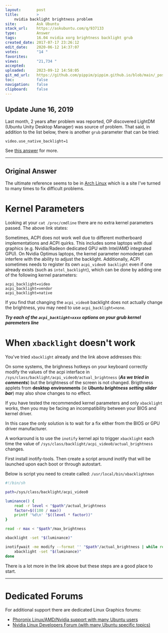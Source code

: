 ```yaml
---
layout:       post
title:        >
    nvidia backlight brightness problem
site:         Ask Ubuntu
stack_url:    https://askubuntu.com/q/937133
type:         Answer
tags:         16.04 nvidia xorg brightness backlight grub
created_date: 2017-07-17 23:26:12
edit_date:    2020-06-12 14:37:07
votes:        "14 "
favorites:    
views:        "21,734 "
accepted:     
uploaded:     2023-09-12 14:58:05
git_md_url:   https://github.com/pippim/pippim.github.io/blob/main/_posts/2017/2017-07-17-nvidia-backlight-brightness-problem.md
toc:          false
navigation:   false
clipboard:    false
---
```


## Update June 16, 2019

Last month, 2 years after problem was reported, OP discovered LightDM (Ubuntu Unity Desktop Manager) was source of problem. That said, in addition to the list below, there is another `grub` parameter that can be tried:

``` 
video.use_native_backlight=1
```

See [this answer][1] for more.

----------

## Original Answer

The ultimate reference seems to be in [Arch Linux][2] which is a site I've turned to many times to fix difficult problems.

# Kernel Parameters

Looking at your `cat /proc/cmdline` there are no extra kernel parameters passed. The above link states:

Sometimes, ACPI does not work well due to different motherboard implementations and ACPI quirks. This includes some laptops with dual graphics (e.g. Nvidia/Radeon dedicated GPU with Intel/AMD integrated GPU). On Nvidia Optimus laptops, the kernel parameter nomodeset can interfere with the ability to adjust the backlight. Additionally, ACPI sometimes needs to register its own `acpi_video0 backlight` even if one already exists (such as `intel_backlight`), which can be done by adding one of the following kernel parameters:

``` 
acpi_backlight=video
acpi_backlight=vendor
acpi_backlight=native
```

If you find that changing the `acpi_video0` backlight does not actually change the brightness, you may need to use `acpi_backlight=none`.

***Try each of the `acpi_backlight=xxxx` options on your grub kernel paremeters line***

# When `xbacklight` doesn't work

You've tried `xbacklight` already and the link above addresses this:

On some systems, the brighness hotkeys on your keyboard correctly modify the values of the acpi interface in `/sys/class/backlight/acpi_video0/actual_brightness` (***As we tried in comments***) but the brightness of the screen is not changed. Brigthness applets from **desktop environments** (ie ***Ubuntu brightness setting slider bar***) may also show changes to no effect.

If you have tested the recommended kernel parameters and only `xbacklight` works, then you may be facing an incompatibility between your BIOS and kernel driver.

In this case the only solution is to wait for a fix either from the BIOS or GPU driver manufacturer.

A workaround is to use the `inotify` kernel api to trigger `xbacklight` each time the value of  `/sys/class/backlight/acpi_video0/actual_brightness` changes.

First install inotify-tools. Then create a script around inotify that will be launched upon each boot or through autostart.

Below is script you need to create called: `/usr/local/bin/xbacklightmon`



``` sh
#!/bin/sh

path=/sys/class/backlight/acpi_video0

luminance() {
    read -r level < "$path"/actual_brightness
    factor=$((100 / max))
    printf '%d\n' "$((level * factor))"
}

read -r max < "$path"/max_brightness

xbacklight -set "$(luminance)"

inotifywait -me modify --format '' "$path"/actual_brightness | while read; do
    xbacklight -set "$(luminance)"
done
```

There is a lot more in the link above but these steps are a good place to start.


----------

# Dedicated Forums

For additional support there are dedicated Linux Graphics forums:

 - [Phoronix Linux/AMD/Nvidia support with many Ubuntu users][3]
 - [Nvidia Linux Developers Forum (with many Ubuntu specific topics)][4]


  [1]: https://askubuntu.com/questions/476664/cannot-change-backlight-brightness-ubuntu-14-04
  [2]: https://wiki.archlinux.org/index.php/backlight
  [3]: https://www.phoronix.com/forums/
  [4]: https://devtalk.nvidia.com/default/board/98/linux/
